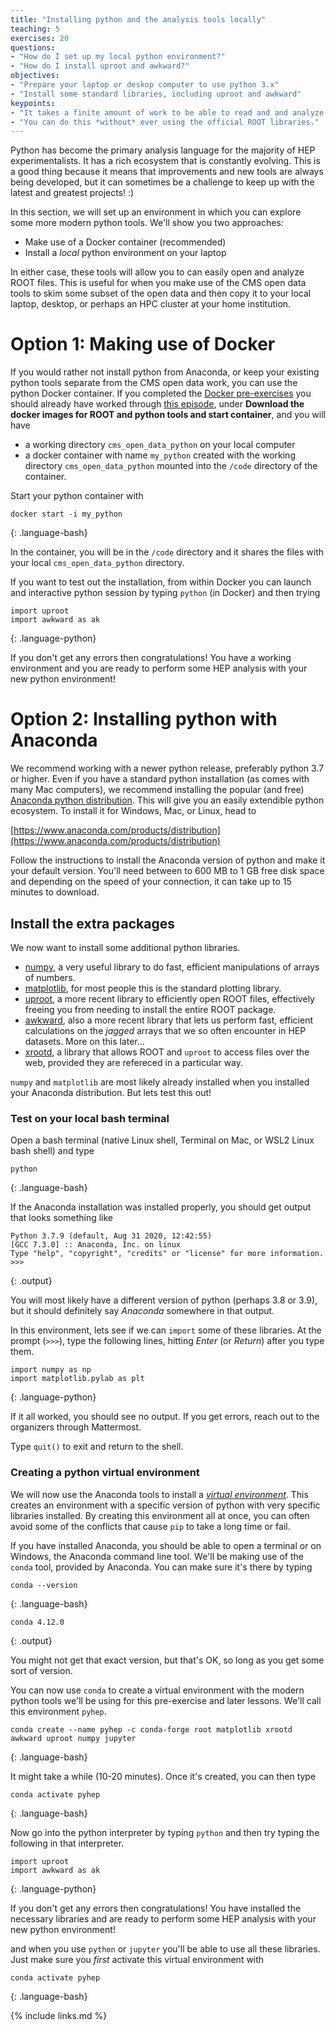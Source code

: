 ```yaml
---
title: "Installing python and the analysis tools locally"
teaching: 5
exercises: 20
questions:
- "How do I set up my local python environment?"
- "How do I install uproot and awkward?"
objectives:
- "Prepare your laptop or deskop computer to use python 3.x"
- "Install some standard libraries, including uproot and awkward"
keypoints:
- "It takes a finite amount of work to be able to read and and analyze ROOT files on your laptop."
- "You can do this *without* ever using the official ROOT libraries."
---
```


Python has become the primary analysis language for the majority of HEP experimentalists. It has a
rich ecosystem that is constantly evolving. This is a good thing because it means that improvements
and new tools are always being developed, but it can sometimes be a challenge to keep up with the 
latest and greatest projects! :)

In this section, we will set up an environment in which you can explore some more modern
python tools. We'll show you two approaches: 

* Make use of a Docker container (recommended)
* Install a *local* python environment on your laptop

In either case, these tools will allow you to can easily open
and analyze ROOT files. This is useful for when you make use of the CMS open data tools to skim 
some subset of the open data and then copy it to your local laptop, desktop, or perhaps an 
HPC cluster at your home institution. 

# Option 1: Making use of Docker

If you would rather not install python from Anaconda, or keep your existing python tools separate from the CMS open data work, you can use the python Docker container.
If you completed the [Docker pre-exercises](https://cms-opendata-workshop.github.io/workshop2023-lesson-docker/) 
you should already have worked through 
[this episode](https://cms-opendata-workshop.github.io/workshop2023-lesson-docker/03-docker-for-cms-opendata/index.html), under **Download the docker images for ROOT and python tools and start container**, and you will have

- a working directory `cms_open_data_python` on your local computer
- a docker container with name `my_python` created with the working directory `cms_open_data_python` mounted into the `/code` directory of the container.

Start your python container with

~~~
docker start -i my_python
~~~
{: .language-bash}

In the container, you will be in the `/code` directory and it shares the files with your local `cms_open_data_python` directory.

If you want to test out the installation, from within Docker you can launch and 
interactive python session by typing `python` (in Docker) and then trying

~~~
import uproot
import awkward as ak
~~~
{: .language-python}

If you don't get any errors then congratulations! You have a working environment and you are ready to
perform some HEP analysis with your new python environment!

# Option 2: Installing python with Anaconda

We recommend working with a newer python release, preferably python 3.7 or higher. Even if you have 
a standard python installation (as comes with many Mac computers), we recommend installing
the popular (and free) [Anaconda python distribution](https://www.anaconda.com/). This will give you an easily extendible
python ecosystem. To install it for Windows, Mac, or Linux, head to 

[https://www.anaconda.com/products/distribution](https://www.anaconda.com/products/distribution)

Follow the instructions to install the Anaconda version of python and make it your default version. You'll
need between to 600 MB to 1 GB free disk space and depending on the speed of your connection, it can
take up to 15 minutes to download. 

## Install the extra packages

We now want to install some additional python libraries.

* [numpy](https://numpy.org/), a very useful library to do fast, efficient manipulations of arrays of numbers.
* [matplotlib](https://matplotlib.org/), for most people this is the standard plotting library.
* [uproot](https://uproot.readthedocs.io/en/latest/index.html), a more recent library to efficiently open ROOT files, effectively freeing you from needing to install the entire ROOT package.
* [awkward](https://awkward-array.readthedocs.io/en/latest/), also a more recent library that lets us perform fast, efficient calculations on the *jagged* arrays that we so often encounter in HEP datasets. More on this later...
* [xrootd](https://xrootd.slac.stanford.edu/), a library that allows ROOT and `uproot` to access files over the web, provided
they are refereced in a particular way. 

`numpy` and `matplotlib` are most likely already installed when you installed your Anaconda distribution. But lets test this out!

### Test on your local bash terminal

Open a bash terminal (native Linux shell, Terminal on Mac, or WSL2 Linux bash shell) and type

~~~
python
~~~
{: .language-bash}

If the Anaconda installation was installed properly, you should get output that looks something like

~~~
Python 3.7.9 (default, Aug 31 2020, 12:42:55)
[GCC 7.3.0] :: Anaconda, Inc. on linux
Type "help", "copyright", "credits" or "license" for more information.
>>>
~~~
{: .output}

You will most likely have a different version of python (perhaps 3.8 or 3.9), but it should definitely 
say *Anaconda* somewhere in that output. 

In this environment, lets see if we can `import` some of these libraries. At the prompt (`>>>`), type
the following lines, hitting *Enter* (or *Return*) after you type them. 

~~~
import numpy as np
import matplotlib.pylab as plt
~~~
{: .language-python}

If it all worked, you should see no output. If you get errors, reach out to the organizers
through Mattermost.

Type `quit()` to exit and return to the shell. 

### Creating a python virtual environment

We will now use the Anaconda tools to install a 
[*virtual environment*](https://docs.conda.io/projects/conda/en/latest/user-guide/tasks/manage-environments.html).
This creates an environment with a specific version of python with very specific libraries installed.
By creating this environment all at once, you can often avoid some of the conflicts that cause `pip` to take 
a long time or fail. 

If you have installed Anaconda, you should be able to open a terminal or on Windows, the Anaconda command line
tool. We'll be making use of the `conda` tool, provided by Anaconda. You can make sure it's there by typing

~~~
conda --version
~~~
{: .language-bash}

~~~
conda 4.12.0
~~~
{: .output}

You might not get that exact version, but that's OK, so long as you get some sort of version. 

You can now use `conda` to create a virtual environment with the modern python tools we'll be using
for this pre-exercise and later lessons. We'll call this environment `pyhep`. 

~~~
conda create --name pyhep -c conda-forge root matplotlib xrootd awkward uproot numpy jupyter
~~~
{: .language-bash}

It might take a while (10-20 minutes). Once it's created, you can then type

~~~
conda activate pyhep
~~~
{: .language-bash}

Now go into the python interpreter by typing `python` and then try typing the following in that interpreter.

~~~
import uproot
import awkward as ak
~~~
{: .language-python}

If you don't get any errors then congratulations! You have installed the necessary libraries and are ready to
perform some HEP analysis with your new python environment!

and when you use `python` or `jupyter` you'll be able to use all these libraries. Just make sure
you *first* activate this virtual environment with 

~~~
conda activate pyhep
~~~
{: .language-bash}


{% include links.md %}
